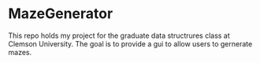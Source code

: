 # MazeGenerator

This repo holds my project for the graduate data structrures class at Clemson University.
The goal is to provide a gui to allow users to gernerate mazes.
